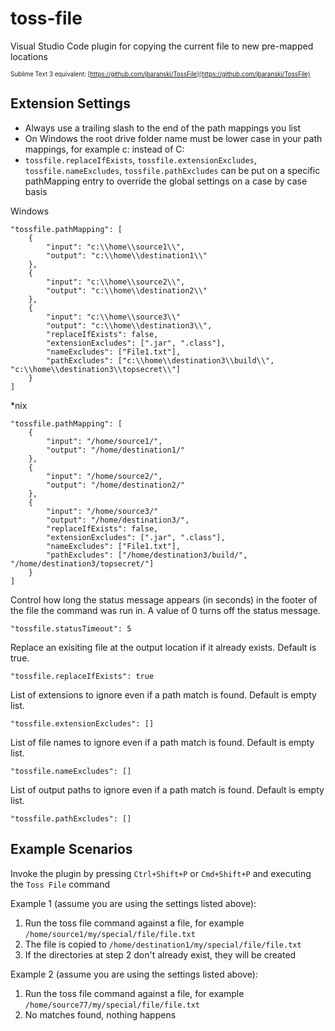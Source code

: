 # toss-file

Visual Studio Code plugin for copying the current file to new pre-mapped locations

<sup><sub>Sublime Text 3 equivalent: [https://github.com/jbaranski/TossFile](https://github.com/jbaranski/TossFile)</sub></sup>

## Extension Settings

- Always use a trailing slash to the end of the path mappings you list
- On Windows the root drive folder name must be lower case in your path mappings, for example c: instead of C:
- `tossfile.replaceIfExists`, `tossfile.extensionExcludes`, `tossfile.nameExcludes`, `tossfile.pathExcludes` can be put on a specific pathMapping entry to override the global settings on a case by case basis

Windows
```
"tossfile.pathMapping": [
    {
        "input": "c:\\home\\source1\\",
        "output": "c:\\home\\destination1\\"
    },
    {
        "input": "c:\\home\\source2\\",
        "output": "c:\\home\\destination2\\"
    },
    {
        "input": "c:\\home\\source3\\"
        "output": "c:\\home\\destination3\\",
        "replaceIfExists": false,
        "extensionExcludes": [".jar", ".class"],
        "nameExcludes": ["File1.txt"],
        "pathExcludes": ["c:\\home\\destination3\\build\\", "c:\\home\\destination3\\topsecret\\"]
    }
]
```

*nix
```
"tossfile.pathMapping": [
    {
        "input": "/home/source1/",
        "output": "/home/destination1/"
    },
    {
        "input": "/home/source2/",
        "output": "/home/destination2/"
    },
    {
        "input": "/home/source3/"
        "output": "/home/destination3/",
        "replaceIfExists": false,
        "extensionExcludes": [".jar", ".class"],
        "nameExcludes": ["File1.txt"],
        "pathExcludes": ["/home/destination3/build/", "/home/destination3/topsecret/"]
    }
]
```

Control how long the status message appears (in seconds) in the footer of the file the command was run in. A value of 0 turns off the status message.
```
"tossfile.statusTimeout": 5
```

Replace an exisiting file at the output location if it already exists. Default is true.
```
"tossfile.replaceIfExists": true
```

List of extensions to ignore even if a path match is found. Default is empty list.
```
"tossfile.extensionExcludes": []
```

List of file names to ignore even if a path match is found. Default is empty list.
```
"tossfile.nameExcludes": []
```

List of output paths to ignore even if a path match is found. Default is empty list.
```
"tossfile.pathExcludes": []
```

## Example Scenarios

Invoke the plugin by pressing `Ctrl+Shift+P` or `Cmd+Shift+P` and executing the `Toss File` command

Example 1 (assume you are using the settings listed above):

1. Run the toss file command against a file, for example `/home/source1/my/special/file/file.txt`
2. The file is copied to `/home/destination1/my/special/file/file.txt`
3. If the directories at step 2 don't already exist, they will be created

Example 2 (assume you are using the settings listed above):

1. Run the toss file command against a file, for example `/home/source77/my/special/file/file.txt`
2. No matches found, nothing happens

